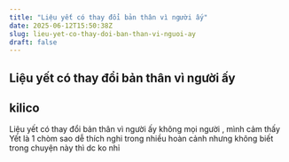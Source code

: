 ```yaml
---
title: "Liệu yết có thay đổi bản thân vì người ấy"
date: 2025-06-12T15:50:38Z
slug: lieu-yet-co-thay-doi-ban-than-vi-nguoi-ay
draft: false
---
```


## Liệu yết có thay đổi bản thân vì người ấy

## kilico

Liệu yết có thay đổi bản thân vì người ấy không mọi người , mình cảm thấy Yết là 1 chòm sao dễ thích nghi trong nhiều hoàn cảnh nhưng không biết trong chuyện này thì dc ko nhỉ